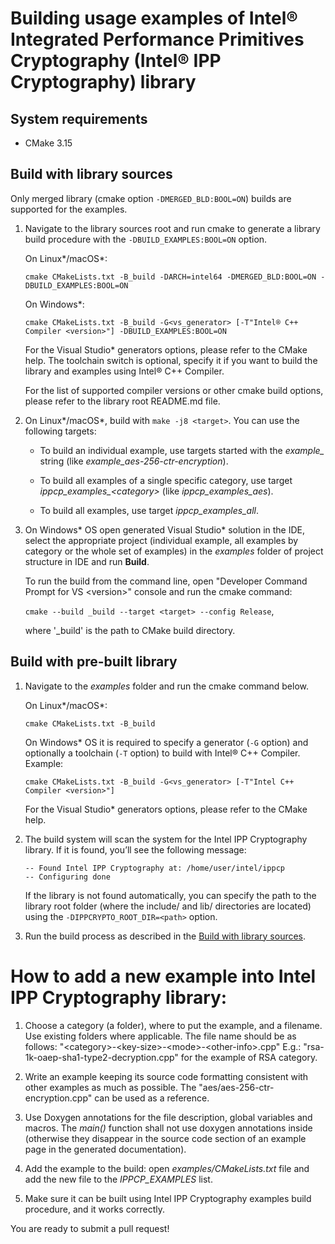 # Building usage examples of Intel® Integrated Performance Primitives Cryptography (Intel® IPP Cryptography) library

## System requirements

-   CMake 3.15

## Build with library sources

Only merged library (cmake option `-DMERGED_BLD:BOOL=ON`) builds are supported for the examples.

1. Navigate to the library sources root and run cmake to generate a library build procedure with the `-DBUILD_EXAMPLES:BOOL=ON`
   option.

   On Linux\*/macOS\*:

    `cmake CMakeLists.txt -B_build -DARCH=intel64 -DMERGED_BLD:BOOL=ON -DBUILD_EXAMPLES:BOOL=ON`

   On Windows\*:

   `cmake CMakeLists.txt -B_build -G<vs_generator> [-T"Intel® C++ Compiler <version>"] -DBUILD_EXAMPLES:BOOL=ON`

   For the Visual Studio\* generators options, please refer to the CMake help.
   The toolchain switch is optional, specify it if you want to build the library and examples using Intel® C++ Compiler.

   For the list of supported compiler versions or other cmake build options, please refer to the library root README.md file.

2. On Linux\*/macOS\*, build with `make -j8 <target>`. You can use the following targets:

   - To build an individual example, use targets started with the *example_* string (like *example_aes-256-ctr-encryption*).

   - To build all examples of a single specific category, use target *ippcp_examples_\<category\>* (like *ippcp_examples_aes*).

   - To build all examples, use target *ippcp_examples_all*.

3. On Windows\* OS open generated Visual Studio\* solution in the IDE, select the appropriate project (individual example,
   all examples by category or the whole set of examples) in the *examples* folder of project structure in IDE and run **Build**.

   To run the build from the command line, open "Developer Command Prompt for VS \<version\>" console and run the cmake command:

   `cmake --build _build --target <target> --config Release`,

   where '_build' is the path to CMake build directory.

## Build with pre-built library

1. Navigate to the *examples* folder and run the cmake command below.

   On Linux\*/macOS\*:

   `cmake CMakeLists.txt -B_build`

   On Windows\* OS it is required to specify a generator (`-G` option) and optionally a toolchain (`-T` option)
   to build with Intel® C++ Compiler. Example:

   `cmake CMakeLists.txt -B_build -G<vs_generator> [-T"Intel C++ Compiler <version>"]`

   For the Visual Studio\* generators options, please refer to the CMake help.

2. The build system will scan the system for the Intel IPP Cryptography library.
   If it is found, you’ll see the following message:

   ```
   -- Found Intel IPP Cryptography at: /home/user/intel/ippcp
   -- Configuring done
   ```

   If the library is not found automatically, you can specify the path to the library root folder
   (where the include/ and lib/ directories are located) using the `-DIPPCRYPTO_ROOT_DIR=<path>` option.

3. Run the build process as described in the [Build with library sources](#build-with-library-sources).


# How to add a new example into Intel IPP Cryptography library:

1. Choose a category (a folder), where to put the example, and a filename. Use
   existing folders where applicable.
   The file name should be as follows: "\<category\>-\<key-size\>-\<mode\>-\<other-info\>.cpp"
   E.g.: "rsa-1k-oaep-sha1-type2-decryption.cpp" for the example of RSA category.

2. Write an example keeping its source code formatting consistent with other
   examples as much as possible.  The "aes/aes-256-ctr-encryption.cpp" can be used
   as a reference.

3. Use Doxygen annotations for the file description, global variables and
   macros. The *main()* function shall not use doxygen annotations inside
   (otherwise they disappear in the source code section of an example page in
   the generated documentation).

4. Add the example to the build: open *examples/CMakeLists.txt* file and add the
   new file to the *IPPCP_EXAMPLES* list.

5. Make sure it can be built using Intel IPP Cryptography examples build procedure, and it
   works correctly.

You are ready to submit a pull request!
